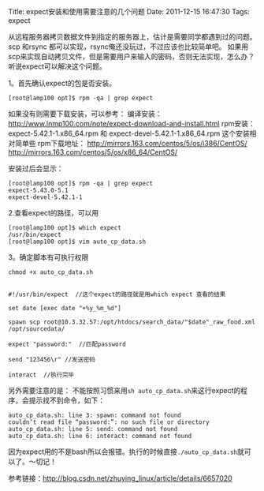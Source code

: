 Title: expect安装和使用需要注意的几个问题
Date: 2011-12-15 16:47:30
Tags: expect


从远程服务器拷贝数据文件到指定的服务器上，估计是需要同学都遇到过的问题。
scp 和rsync 都可以实现，rsync俺还没玩过，不过应该也比较简单吧。
如果用scp来实现自动拷贝文件，但是需要用户来输入的密码，否则无法实现，怎么办？
听说expect可以解决这个问题。

1。首先确认expect的包是否安装。

	[root@lamp100 opt]$ rpm -qa | grep expect
	
如果没有则需要下载安装，可以参考：
编译安装：<http://www.lnmp100.com/note/expect-download-and-install.html>
rpm安装：expect-5.42.1-1.x86_64.rpm 和 expect-devel-5.42.1-1.x86_64.rpm 这个安装相对简单些
rpm下载地址：
<http://mirrors.163.com/centos/5/os/i386/CentOS/>
<http://mirrors.163.com/centos/5/os/x86_64/CentOS/>

安装过后会显示：

	[root@lamp100 opt]$ rpm -qa | grep expect
	expect-5.43.0-5.1
	expect-devel-5.42.1-1
	
2.查看expect的路径，可以用

	[root@lamp100 opt]$ which expect
	/usr/bin/expect
	[root@lamp100 opt]$ vim auto_cp_data.sh
	
3。确定脚本有可执行权限

	chmod +x auto_cp_data.sh
    
    
    #!/usr/bin/expect  //这个expect的路径就是用which expect 查看的结果
    
    set date [exec date "+%y_%m_%d"]
    
    spawn scp root@10.3.32.57:/opt/htdocs/search_data/"$date"_raw_food.xml /opt/sourcedata/
    
    expect "password:"  //匹配password
    
    send "123456\r" //发送密码
    
    interact  //执行完毕

另外需要注意的是：
不能按照习惯来用`sh auto_cp_data.sh`来这行expect的程序，会提示找不到命令，如下：

	auto_cp_data.sh: line 3: spawn: command not found
	couldn’t read file “password:”: no such file or directory
	auto_cp_data.sh: line 5: send: command not found
	auto_cp_data.sh: line 6: interact: command not found

因为expect用的不是bash所以会报错。执行的时候直接`./auto_cp_data.sh`就可以了。～切记！
 
参考链接：<http://blog.csdn.net/zhuying_linux/article/details/6657020>
